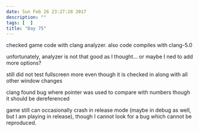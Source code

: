 ```yaml
---
date: Sun Feb 26 23:27:28 2017
description: ""
tags: [  ]
title: "Day 75"
---
```

checked game code with clang analyzer. also code compiles with clang-5.0

unfortunately, analyzer is not that good as I thought... or maybe I ned to add more options?

still did not test fullscreen more even though it is checked in along with all other window changes

clang found bug where pointer was used to compare with numbers though it should be dereferenced

game still can occasionally crash in release mode (maybe in debug as well, but I am playing in release), though I cannot look for a bug which cannot be reproduced.


